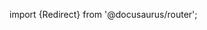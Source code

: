 import {Redirect} from '@docusaurus/router';

<Redirect to="/2.0/docs/pipelines/architecture/security-controls" />
